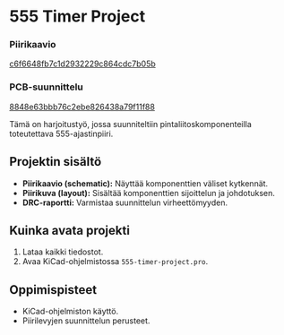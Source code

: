 # 555 Timer Project

### Piirikaavio
[c6f6648fb7c1d2932229c864cdc7b05b](https://github.com/user-attachments/assets/1c171e8c-62b0-45ea-b7b8-b86484c814d7)

### PCB-suunnittelu
[8848e63bbb76c2ebe826438a79f11f88](https://github.com/user-attachments/assets/0cf293e4-0ac0-4cb4-98c5-d540ed0d982c)


Tämä on harjoitustyö, jossa suunniteltiin pintaliitoskomponenteilla toteutettava 555-ajastinpiiri.

## Projektin sisältö
- **Piirikaavio (schematic):** Näyttää komponenttien väliset kytkennät.
- **Piirikuva (layout):** Sisältää komponenttien sijoittelun ja johdotuksen.
- **DRC-raportti:** Varmistaa suunnittelun virheettömyyden.


## Kuinka avata projekti
1. Lataa kaikki tiedostot.
2. Avaa KiCad-ohjelmistossa `555-timer-project.pro`.

## Oppimispisteet
- KiCad-ohjelmiston käyttö.
- Piirilevyjen suunnittelun perusteet.

